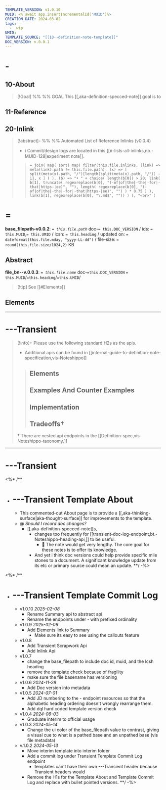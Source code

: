 ```yaml
---
TEMPLATE_VERSION: v1.0.10
MUID: <% await app.insertIncrementalId('MUID')%>
CREATION_DATE: 2024-03-02
tags:
  - _wip
UMID: 
TEMPLATE_SOURCE: "[[10--definition-note-template]]"
DOC_VERSION: v.0.0.1
---
```



# -
## 10-About

> [!Goal] %%  %% GOAL
> This [[,aka-definition-specced-note]] goal is to 


## 11-Reference


## 20-Inlink


> [!abstract]- %%  %% Automated List of Reference Inlinks (v0.0.4)
> * ℹ Commit/design logs are located in this [[π-lists-all-inlinks,nb.-MUID-128|experiment note]]. 
> > `= join( map( sort( map( filter(this.file.inlinks, (link) => meta(link).path != this.file.path), (x) => [ split(meta(x).path, "/")[length(split(meta(x).path, "/")) - 1], x ] ) ), (b) => "• " + choice( length(b[0]) > 20, link( b[1], truncate( regexreplace(b[0], "(-of|of|the|-the|-for|-that|https-|ee)", ""), length( regexreplace(b[0], "(-of|of|the|-the|-for|-that|https-|ee)", "") ) * 0.75 ) ), link(b[1], regexreplace(b[0], "\.md$", "")) ) ), "<br>" )`


# =

**base_filepath-v0.0.2**: *`= this.file.path`* doc-`= this.DOC_VERSION` / ids: `= this.MUID`,`= this.UMID` / lcsh: `= this.heading` / updated on: `= dateformat(this.file.mday, "yyyy-LL-dd")` / file-size: `= round(this.file.size/1024,2)` KB



## Abstract

**file_bn--v.0.0.3**: *`= this.file.name`* doc-`=this.DOC_VERSION` `= this.MUID`/`=this.heading`/`=this.UMID`/




> [!tip] See [[#Elements]]


## Elements





---

# ---Transient

> [!info]+ Please use the following standard H2s as the apis.
> * Additional apis can be found in [[internal-guide-to-definition-note-specification,vis-Noteshippo]]
> > ## Elements
> > ## Examples And Counter Examples
> > ## Implementation
> > ## Tradeoffs†
> † There are nested api endpoints in the [[Definition-spec,vis-Noteshippo-taxonomy,]]

---

# ---Transient

<%* /** 
- # ---Transient Template About
  - This commented-out About page is to provide a [[,aka-thinking-surface|aka-thought-surface]] for improvements to the template.
  - @ *Should I record doc changes?*
    - [[,aka-definition-specced-note]]s,
      - changes too frequently for  [[transient-doc-log-endpoint,bt.-Noteshippo-heading-api,]] to be useful. 
        - 🤔 The note would get very lengthy. The core goal for these notes is to offer its knowledge.
      - And yet i think doc versions could help provide specific mile stones to a document. A significant knowledge update from its etc or primary source could mean an update.
**/ -%>

<%* /** 
- # ---Transient Template Commit Log
  - v1.0.10 *2025-02-08*
    - Rename Summary api to abstract api
    - Rename the endpoints under - with prefixed ordinality
  - v1.0.9 *2025-02-06*
    - Add Elements link to Summary
      - Make sure its easy to see using the callouts feature
  - v1.0.8
    - Add Transient Scrapwork Api
    - Add Inlink Api
  - v1.0.7
    - change the base_filepath to include doc id, muid, and the lcsh heading
    - remove the template check because of fragility
    - make sure the file basename has versioning
  - v1.0.6 *2024-11-28*
    - Add Doc version into metadata
  - v1.0.5 *2024-07-01*
    - Add JD numbering to the - endpoint resources so that the alphabetic heading ordering doesn't wrongly rearrange them.
    - Add dql hard coded template version check 
  - v1.0.4 *2024-06-03*
    - Graduate interim to official usage
  - v1.0.3 *2024-05-14*
    - Change the ui color of the base_filepath value to contrast, giving a visual cue to what is a pathed base and an unpathed base (vis file metadata)
  - v.1.0.2 *2024-05-13*
    - Move interim template into interim folder
    - Add a commit log under Transient Template Commit Log endpoint
      - templates can't have their own ---Transient header because Transient headers would 
    - Remove the H1s for the Template About and Template Commit Log and replace with bullet pointed versions.
**/ -%>